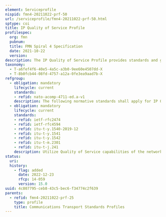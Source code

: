 ```yaml
---
element: Serviceprofile
nispid: fmn4-20211022-prf-50
url: /serviceprofile/fmn4-20211022-prf-50.html
sptype: coi
title: IP Quality of Service Profile
profilespec:
  org: fmn
  pubnum: 
  title: FMN Spiral 4 Specification
  date: 2021-10-22
  version: 
description: The IP Quality of Service Profile provides standards and guidance to establish and control an agreed level of performance for Internet Protocol (IP) services in federated networks.
taxonomy:
  - T-a6fef4f6-40e5-4a5c-a3b0-9ee60e4507dd-X
  - T-8b0fcb44-08fd-4757-a12a-0fe3ea9aad7b-X
refgroup:
  - obligation: mandatory
    lifecycle: current
    standards: 
    - refid: nato-acomp-4711-ed.a-v1
    description: The following normative standards shall apply for IP Quality of Service (QoS).
  - obligation: mandatory
    lifecycle: current
    standards: 
    - refid: ietf-rfc2474
    - refid: ietf-rfc4594
    - refid: itu-t-y.1540-2019-12
    - refid: itu-t-y.1541
    - refid: itu-t-y.1542
    - refid: itu-t-m.2301
    - refid: itu-t-j.241
    description: Utilize Quality of Service capabilities of the network (Diffserve, no military precedence on IP).
status:
  uri: 
  history: 
    - flag: added
      date: 2022-12-23
      rfcp: 14-059
      version: 15.0
uuid: 4c807795-ceb8-43c5-bec6-f34774c2f639
parents:
  - refid: fmn4-20211022-prf-25
    type: profile
    title: Communications Transport Standards Profiles
---
```

